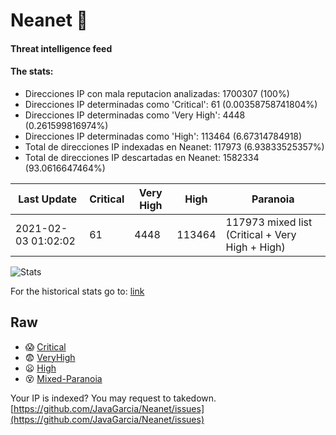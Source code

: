 # Neanet :hocho:
#### Threat intelligence feed
#### The stats:

- Direcciones IP con mala reputacion analizadas: 1700307 (100%)
- Direcciones IP determinadas como 'Critical':  61 (0.00358758741804%)
- Direcciones IP determinadas como 'Very High':  4448 (0.261599816974%)
- Direcciones IP determinadas como 'High':  113464 (6.67314784918)
- Total de direcciones IP indexadas en Neanet:  117973 (6.93833525357%)
- Total de direcciones IP descartadas en Neanet:  1582334 (93.0616647464%)

| Last Update | Critical | Very High | High | Paranoia |
| --- | --- | --- | --- | --- |
| 2021-02-03 01:02:02 | 61 | 4448 | 113464 | 117973 mixed list (Critical + Very High + High)|

![Stats](https://docs.google.com/spreadsheets/d/e/2PACX-1vSnaNMIXVabIpDJjufMlzH7poXnshF3mgd8Is1g9ytUEzVsP5my4Trn8f-xkoLLQ38xpL3HtmUexLo6/pubchart?oid=501124687&format=image)

For the historical stats go to: [link](/stats.csv)
## Raw
- :scream: [Critical](https://raw.githubusercontent.com/JavaGarcia/Neanet/master/blacklists/neanet_critical.txt)
- :fearful: [VeryHigh](https://raw.githubusercontent.com/JavaGarcia/Neanet/master/blacklists/neanet_veryHigh.txtt)
- :frowning: [High](https://raw.githubusercontent.com/JavaGarcia/Neanet/master/blacklists/neanet_high.txt)
- :dizzy_face: [Mixed-Paranoia](https://raw.githubusercontent.com/JavaGarcia/Neanet/master/blacklists/neanet_all.txt)


Your IP is indexed? You may request to takedown. [https://github.com/JavaGarcia/Neanet/issues](https://github.com/JavaGarcia/Neanet/issues)















































































































































































































































































































































































































































































































































































































































































































































































































































































































































































































































































































































































































































































































































































































































































































































































































































































































































































































































































































































































































































































































































































































































































































































































































































































































































































































































































































































































































































































































































































































































































































































































































































































































































































































































































































































































































































































































































































































































































































































































































































































